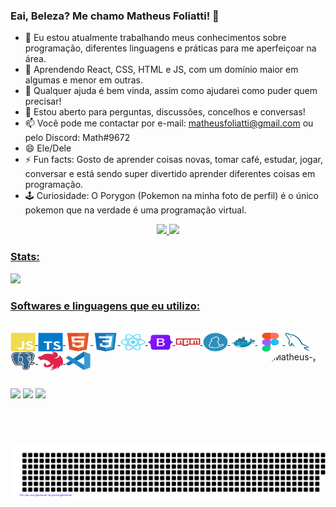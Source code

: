 ### Eai, Beleza? Me chamo Matheus Foliatti! 👋


- 🔭 Eu estou atualmente trabalhando meus conhecimentos sobre programação, diferentes linguagens e práticas para me aperfeiçoar na área.
- 🌱 Aprendendo React, CSS, HTML e JS, com um domínio maior em algumas e menor em outras.
- 🤔 Qualquer ajuda é bem vinda, assim como ajudarei como puder quem precisar!
- 💬 Estou aberto para perguntas, discussões, concelhos e conversas!
- 📫 Você pode me contactar por e-mail: matheusfoliatti@gmail.com ou pelo Discord: Math#9672
- 😄 Ele/Dele
- ⚡ Fun facts: Gosto de aprender coisas novas, tomar café, estudar, jogar, conversar e está sendo super divertido aprender diferentes coisas em programação.
- 🕹️ Curiosidade: O Porygon (Pokemon na minha foto de perfil) é o único pokemon que na verdade é uma programação virtual.

<div align="center">
  <a href="https://github.com/MatheusFoliatti">
  <img height="180em" src="https://github-readme-stats.vercel.app/api?username=MatheusFoliatti&show_icons=true&theme=merko&include_all_commits=true&count_private=true"/>
  <img height="180em" src="https://github-readme-stats.vercel.app/api/top-langs/?username=MatheusFoliatti&layout=compact&langs_count=7&theme=merko"/>
</div>

### Stats:

<img src="https://komarev.com/ghpvc/?username=MatheusFoliatti&label=Profile%20views&color=0e75b6&style=flat">

### Softwares e linguagens que eu utilizo: 
  
<div style="display: inline_block"><br>
  <img align="center" alt="Matheus-Js" height="30" width="40" src="https://raw.githubusercontent.com/devicons/devicon/master/icons/javascript/javascript-plain.svg">
    <img align="center" alt="Matheus-Typescript" height="30" width="40" src="https://raw.githubusercontent.com/devicons/devicon/master/icons/typescript/typescript-original.svg">
  <img align="center" alt="Matheus-HTML" height="30" width="40" src="https://raw.githubusercontent.com/devicons/devicon/master/icons/html5/html5-original.svg">
  <img align="center" alt="Matheus-CSS" height="30" width="40" src="https://raw.githubusercontent.com/devicons/devicon/master/icons/css3/css3-original.svg">
  <img align="center" alt="Matheus-React" height="30" width="40" src="https://raw.githubusercontent.com/devicons/devicon/master/icons/react/react-original.svg">
  <img align="center" alt="Matheus-Bootstrap" height="30" width="40" src="https://raw.githubusercontent.com/devicons/devicon/master/icons/bootstrap/bootstrap-original.svg">
  <img align="center" alt="Matheus-NPM" height="30" width="40" src="https://raw.githubusercontent.com/devicons/devicon/master/icons/npm/npm-original-wordmark.svg">
  <img align="center" alt="Matheus-Yarn" height="30" width="40" src="https://raw.githubusercontent.com/devicons/devicon/master/icons/yarn/yarn-original.svg">
  <img align="center" alt="Matheus-Docker" height="30" width="40" src="https://raw.githubusercontent.com/devicons/devicon/master/icons/docker/docker-original.svg">
  <img align="center" alt="Matheus-Figma" height="30" width="40" src="https://raw.githubusercontent.com/devicons/devicon/master/icons/figma/figma-original.svg">
  <img align="center" alt="Matheus-MySQL" height="30" width="40" src="https://raw.githubusercontent.com/devicons/devicon/master/icons/mysql/mysql-original.svg">
  <img align="center" alt="Matheus-PostgresSQL" height="30" width="40" src="https://raw.githubusercontent.com/devicons/devicon/master/icons/postgresql/postgresql-original.svg">
  <img align="center" alt="Matheus-Nest" height="30" width="40" src="https://raw.githubusercontent.com/devicons/devicon/master/icons/nestjs/nestjs-plain.svg">
  <img align="center" alt="Matheus-VSCode" height="30" width="40" src="https://raw.githubusercontent.com/devicons/devicon/master/icons/vscode/vscode-original.svg">

  
  <img align="right" alt="Matheus-pic" height="150" style="border-radius:50px;" src="https://encrypted-tbn0.gstatic.com/images?q=tbn:ANd9GcQqy0sbs-B-VU1vALKvNLM89dh8d7V-SHsc3A&usqp=CAU">
</div>
  
  ##
  
<div> 
  <a href="https://instagram.com/foliattimatheus" target="_blank"><img src="https://img.shields.io/badge/-Instagram-%23E4405F?style=for-the-badge&logo=instagram&logoColor=white" target="_blank"></a>
   <a href="https://discord.gg" target="_blank"><img src="https://img.shields.io/badge/Discord-7289DA?style=for-the-badge&logo=discord&logoColor=white" target="_blank"></a> 
  <a href = "mailto:matheusfoliatti@gmail.com"><img src="https://img.shields.io/badge/-Gmail-%23333?style=for-the-badge&logo=gmail&logoColor=white" target="_blank"></a>
  
![gitartwork](gitartwork.svg)
  
</div>
